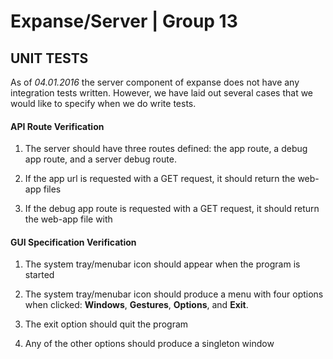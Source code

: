 # Expanse/Server | Group 13
## UNIT TESTS

As of *04.01.2016* the server component of expanse does not have any integration tests written. However, we have laid out several cases that we would like to specify when we do write tests.

#### API Route Verification

1. The server should have three routes defined: the app route, a debug app route, and a server debug route.

2. If the app url is requested with a GET request, it should return the web-app files

3. If the debug app route is requested with a GET request, it should return the web-app file with 

#### GUI Specification Verification

1. The system tray/menubar icon should appear when the program is started

2. The system tray/menubar icon should produce a menu with four options when clicked: **Windows**, **Gestures**, **Options**, and **Exit**.

3. The exit option should quit the program

4. Any of the other options should produce a singleton window
